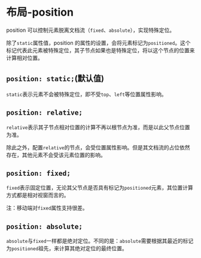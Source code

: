 # 布局-position

position 可以控制元素脱离文档流（`fixed`、`absolute`），实现特殊定位。

除了`static`属性值，position 的属性的设置，会将元素标记为`positioned`。这个标记代表此元素被特殊定位，其子节点如果也是特殊定位，将以这个节点的位置来计算相对位置。

## `position: static;`(默认值)

`static`表示元素不会被特殊定位，即不受`top`、`left`等位置属性影响。

## `position: relative;`

`relative`表示其子节点相对位置的计算不再以根节点为准，而是以此父节点位置为准。

除此之外，配置`relative`的节点，会受位置属性影响。但是其文档流的占位依然存在，其他元素不会受该元素位置的影响。

## `position: fixed;`

`fixed`表示固定位置，无论其父节点是否具有标记为`positioned`元素，其位置计算方式都是相对视窗而言的。

注：移动端对`fixed`属性支持很差。

## `position: absolute;`

`absolute`与`fixed`一样都是绝对定位。不同的是：`absolute`需要根据其最近的标记为`positioned`祖先，来计算其绝对定位的最终位置。

